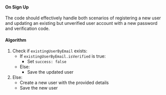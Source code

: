 
#### On Sign Up

The code should effectively handle both scenarios of registering a new user and updating an existing but unverified user account with a new password and verification code.

#### Algorithm

1. Check if `existingUserByEmail` exists:
    - If `existingUserByEmail.isVerified` is true:
        - Set `success: false`
    - Else:
        - Save the updated user
2. Else:
    - Create a new user with the provided details
    - Save the new user

